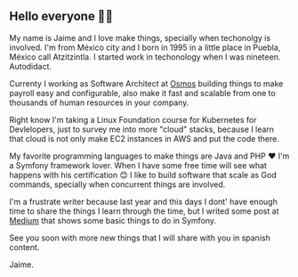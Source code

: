 ## Hello everyone ✌🏼

My name is Jaime and I love make things, specially when techonolgy is involved. 
I'm from México city and I born in 1995 in a little place in Puebla, México call Atzitzintla. I started work in techonology when I was nineteen. Autodidact.

Currenty I working as Software Architect at [Osmos](https://osmos.mx) building things to make payroll easy and configurable, also make it fast and scalable from one to thousands of human resources in your company. 

Right know I'm taking a Linux Foundation course for Kubernetes for Devlelopers, just to survey me into more "cloud" stacks, because I learn that cloud is not only make EC2 instances in AWS and put the code there. 

My favorite programming languages to make things are Java and PHP ❤️
I'm a Symfony framework lover. When I have some free time will see what happens with his certification 😊
I like to build software that scale as God commands, specially when concurrent things are involved. 

I'm a frustrate writer because last year and this days I dont' have enough time to share the things I learn through the time, but I writed some post at [Medium](https://medium.com/@jaimeramirezc) that shows some basic things to do in Symfony. 


See you soon with more new things that I will share with you in spanish content. 


Jaime.
<!--
**mrljaime/mrljaime** is a ✨ _special_ ✨ repository because its `README.md` (this file) appears on your GitHub profile.

Here are some ideas to get you started:

- 🔭 I’m currently working on ...
- 🌱 I’m currently learning ...
- 👯 I’m looking to collaborate on ...
- 🤔 I’m looking for help with ...
- 💬 Ask me about ...
- 📫 How to reach me: ...
- 😄 Pronouns: ...
- ⚡ Fun fact: ...
-->
